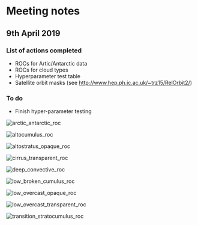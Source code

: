 # Meeting notes

## 9th April 2019

### List of actions completed

- ROCs for Artic/Antarctic data
- ROCs for cloud types
- Hyperparameter test table
- Satellite orbit masks (see <http://www.hep.ph.ic.ac.uk/~trz15/RelOrbit2/>)

### To do

- Finish hyper-parameter testing

![arctic_antarctic_roc](http://www.hep.ph.ic.ac.uk/~kt2015/arctic_antarctic_roc.png)

![altocumulus_roc](http://www.hep.ph.ic.ac.uk/~kt2015/altocumulus_roc.png)

![altostratus_opaque_roc](http://www.hep.ph.ic.ac.uk/~kt2015/altostratus_opaque_roc.png)

![cirrus_transparent_roc](http://www.hep.ph.ic.ac.uk/~kt2015/cirrus_transparent_roc.png)

![deep_convective_roc](http://www.hep.ph.ic.ac.uk/~kt2015/deep_convective_roc.png)

![low_broken_cumulus_roc](http://www.hep.ph.ic.ac.uk/~kt2015/low_broken_cumulus_roc.png)

![low_overcast_opaque_roc](http://www.hep.ph.ic.ac.uk/~kt2015/low_overcast_opaque_roc.png)

![low_overcast_transparent_roc](http://www.hep.ph.ic.ac.uk/~kt2015/low_overcast_transparent_roc.png)

![transition_stratocumulus_roc](http://www.hep.ph.ic.ac.uk/~kt2015/transition_stratocumulus_roc.png)
